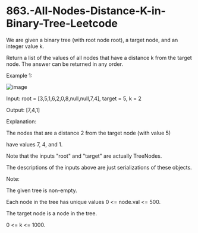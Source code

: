 # 863.-All-Nodes-Distance-K-in-Binary-Tree-Leetcode


We are given a binary tree (with root node root), a target node, and an integer value k.


Return a list of the values of all nodes that have a distance k from the target node.  The answer can be returned in any order.

 

Example 1:

![image](https://user-images.githubusercontent.com/63790684/126191309-0111942c-b11a-418d-aa91-3387a43a04bd.png)


Input: root = [3,5,1,6,2,0,8,null,null,7,4], target = 5, k = 2



Output: [7,4,1]

Explanation: 


The nodes that are a distance 2 from the target node (with value 5)


have values 7, 4, and 1.



Note that the inputs "root" and "target" are actually TreeNodes.


The descriptions of the inputs above are just serializations of these objects.
 

Note:



The given tree is non-empty.


Each node in the tree has unique values 0 <= node.val <= 500.


The target node is a node in the tree.


0 <= k <= 1000.
